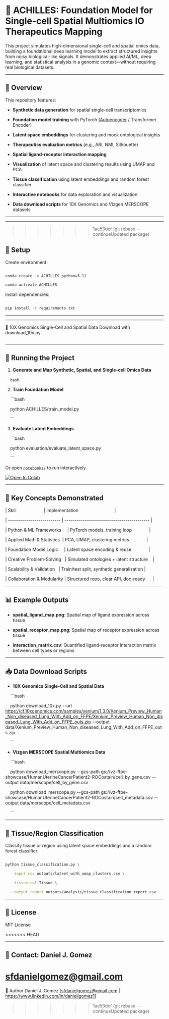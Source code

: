 # 🧬 ACHILLES: Foundation Model for Single-cell Spatial Multiomics IO Therapeutics Mapping



This project simulates high-dimensional single-cell and spatial omics data, building a foundational deep learning model to extract structured insights from noisy biological-like signals. It demonstrates applied AI/ML, deep learning, and statistical analysis in a genomic context—without requiring real biological datasets.



---



## 🚀 Overview



This repository features:



- **Synthetic data generation** for spatial single-cell transcriptomics  

- **Foundation model training** with PyTorch ([Autoencoder](training/train_model.py) / Transformer Encoder)  

- **Latent space embeddings** for clustering and mock ontological insights  

- **Therapeutics evaluation metrics** (e.g., ARI, NMI, Silhouette)  

- **Spatial ligand-receptor interaction mapping** 

- **Visualization** of latent space and clustering results using UMAP and PCA

- **Tissue classification** using latent embeddings and random forest classifier

- **Interactive notebooks** for data exploration and visualization

- **Data download scripts** for 10X Genomics and Vizgen MERSCOPE datasets



---


---
>>>>>>> 1ae53dcf (git rebase --continueUpdated package)
## 🔧 Setup



Create environment:

```bash

conda create -n ACHILLES python=3.11

conda activate ACHILLES 

```



Install dependencies:

```bash

pip install -r requirements.txt

```



---
---

🧪 10X Genomics Single-Cell and Spatial Data Download with download_10x.py
```bash
```

---



## 🧪 Running the Project



1. **Generate and Map Synthetic, Spatial, and Single-cell Omics Data**

    ```bash
    ```



2. **Train Foundation Model**

    ```bash

    python ACHILLES/train_model.py

    ```



3. **Evaluate Latent Embeddings**

    ```bash

    python evaluation/evaluate_latent_space.py

    ```



Or open [`notebooks/`](notebooks/) to run interactively.



[![Open In Colab](https://colab.research.google.com/assets/colab-badge.svg)](https://colab.research.google.com/github/danieljosephgomez/foundation-model-spatialomics/notebooks/01_visualize_hubmap_data.ipynb)



---



## 🧠 Key Concepts Demonstrated



| Skill                      | Implementation                             |

| -------------------------- | ------------------------------------------ |

| Python & ML Frameworks     | PyTorch models, training loop              |

| Applied Math & Statistics  | PCA, UMAP, clustering metrics              |

| Foundation Model Logic     | Latent space encoding & reuse              |

| Creative Problem-Solving   | Simulated ontologies + latent structure    |

| Scalability & Validation   | Train/test split, synthetic generalization |

| Collaboration & Modularity | Structured repo, clear API, doc-ready      |



---



## 📊 Example Outputs



- **spatial_ligand_map.png**: Spatial map of ligand expression across tissue  

- **spatial_receptor_map.png**: Spatial map of receptor expression across tissue  

- **interaction_matrix.csv**: Quantified ligand-receptor interaction matrix between cell types or regions  



---



## 📥 Data Download Scripts



- **10X Genomics Single-Cell and Spatial Data**  

    ```bash

    python download_10x.py --url https://cf.10xgenomics.com/samples/xenium/1.3.0/Xenium_Preview_Human_Non_diseased_Lung_With_Add_on_FFPE/Xenium_Preview_Human_Non_diseased_Lung_With_Add_on_FFPE_outs.zip --output data/Xenium_Preview_Human_Non_diseased_Lung_With_Add_on_FFPE_outs.zip

    ```



- **Vizgen MERSCOPE Spatial Multiomics Data**  

    ```bash

    python download_merscope.py --gcs-path gs://vz-ffpe-showcase/HumanUterineCancerPatient2-ROCostain/cell_by_gene.csv --output data/merscope/cell_by_gene.csv

    python download_merscope.py --gcs-path gs://vz-ffpe-showcase/HumanUterineCancerPatient2-ROCostain/cell_metadata.csv --output data/merscope/cell_metadata.csv

    ```

---



## 🧬 Tissue/Region Classification



Classify tissue or region using latent space embeddings and a random forest classifier:



```bash

python tissue_classification.py \

  --input_csv outputs/latent_with_umap_clusters.csv \

  --tissue_col Tissue \

  --output_report outputs/analysis/tissue_classification_report.csv

```



---



## 📜 License



MIT License

<<<<<<< HEAD


---



## 👤 Contact: Daniel J. Gomez  

[sfdanielgomez@gmail.com](mailto:sfdanielgomez@gmail.com) 
=======
👤 Author
Daniel J. Gomez
[sfdanielgomez@gmail.com | https://www.linkedin.com/in/danieljgomez1]
>>>>>>> 1ae53dcf (git rebase --continueUpdated package)
